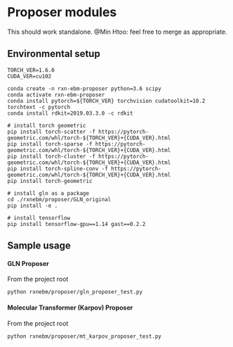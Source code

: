 # Proposer modules
This should work standalone. @Min Htoo: feel free to merge as appropriate.


## Environmental setup
    TORCH_VER=1.6.0
    CUDA_VER=cu102
    
    conda create -n rxn-ebm-proposer python=3.6 scipy
    conda activate rxn-ebm-proposer
    conda install pytorch=${TORCH_VER} torchvision cudatoolkit=10.2 torchtext -c pytorch
    conda install rdkit=2019.03.3.0 -c rdkit
    
    # install torch geometric
    pip install torch-scatter -f https://pytorch-geometric.com/whl/torch-${TORCH_VER}+{CUDA_VER}.html
    pip install torch-sparse -f https://pytorch-geometric.com/whl/torch-${TORCH_VER}+{CUDA_VER}.html
    pip install torch-cluster -f https://pytorch-geometric.com/whl/torch-${TORCH_VER}+{CUDA_VER}.html
    pip install torch-spline-conv -f https://pytorch-geometric.com/whl/torch-${TORCH_VER}+{CUDA_VER}.html
    pip install torch-geometric
    
    # install gln as a package
    cd ./rxnebm/proposer/GLN_original
    pip install -e .
    
    # install tensorflow
    pip install tensorflow-gpu==1.14 gast==0.2.2

## Sample usage
#### GLN Proposer
From the project root

    python rxnebm/proposer/gln_proposer_test.py

#### Molecular Transformer (Karpov) Proposer
From the project root

    python rxnebm/proposer/mt_karpov_proposer_test.py
